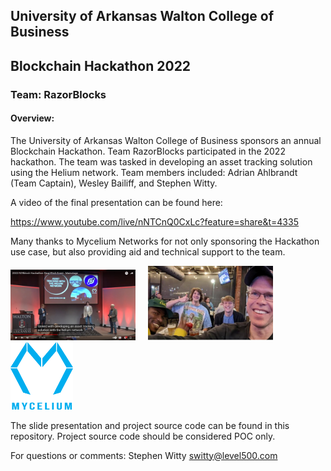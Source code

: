 ## University of Arkansas Walton College of Business
## Blockchain Hackathon 2022

### Team:  RazorBlocks

#### Overview:

The University of Arkansas Walton College of Business sponsors an annual Blockchain Hackathon.  Team RazorBlocks participated in the 2022 hackathon.   The team was tasked in developing an asset tracking solution using the Helium network.  Team members included:  Adrian Ahlbrandt (Team Captain), Wesley Bailiff, and Stephen Witty.

A video of the final presentation can be found here:

https://www.youtube.com/live/nNTCnQ0CxLc?feature=share&t=4335

Many thanks to Mycelium Networks for not only sponsoring the Hackathon use case, but also providing aid and technical support to the team.


<img src="Pics/RB_Hackathon.jpg" width="200"> &nbsp; &nbsp; <img src="Pics/RB_Team.jpg" width="200"> &nbsp; &nbsp; &nbsp; &nbsp; &nbsp; &nbsp; &nbsp; &nbsp;<img src="Pics/Mycelium.png" width="100">


The slide presentation and project source code can be found in this repository.  Project source code should be considered POC only.

For questions or comments:  Stephen Witty switty@level500.com
